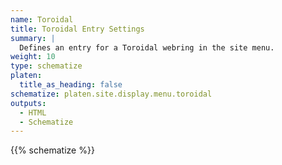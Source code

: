 ```yaml
---
name: Toroidal
title: Toroidal Entry Settings
summary: |
  Defines an entry for a Toroidal webring in the site menu.
weight: 10
type: schematize
platen:
  title_as_heading: false
schematize: platen.site.display.menu.toroidal
outputs:
  - HTML
  - Schematize
---
```


{{% schematize %}}
